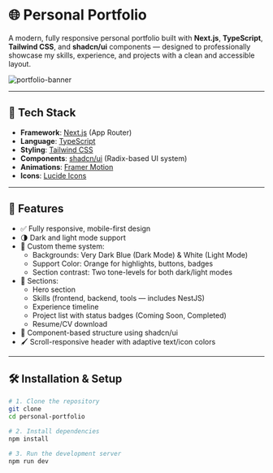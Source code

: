 # 🌐 Personal Portfolio

A modern, fully responsive personal portfolio built with **Next.js**, **TypeScript**, **Tailwind CSS**, and **shadcn/ui** components — designed to professionally showcase my skills, experience, and projects with a clean and accessible layout.

![portfolio-banner](./public/preview.jpg) <!-- Optional: replace with your own preview image -->

---

## 🚀 Tech Stack

- **Framework**: [Next.js](https://nextjs.org/) (App Router)
- **Language**: [TypeScript](https://www.typescriptlang.org/)
- **Styling**: [Tailwind CSS](https://tailwindcss.com/)
- **Components**: [shadcn/ui](https://ui.shadcn.com/) (Radix-based UI system)
- **Animations**: [Framer Motion](https://www.framer.com/motion/)
- **Icons**: [Lucide Icons](https://lucide.dev/)

---

## 🎨 Features

- ✅ Fully responsive, mobile-first design
- 🌗 Dark and light mode support
- 🎯 Custom theme system:
  - Backgrounds: Very Dark Blue (Dark Mode) & White (Light Mode)
  - Support Color: Orange for highlights, buttons, badges
  - Section contrast: Two tone-levels for both dark/light modes
- 🧠 Sections:
  - Hero section
  - Skills (frontend, backend, tools — includes NestJS)
  - Experience timeline
  - Project list with status badges (Coming Soon, Completed)
  - Resume/CV download
- 🧩 Component-based structure using shadcn/ui
- 🖌️ Scroll-responsive header with adaptive text/icon colors

---

## 🛠️ Installation & Setup

```bash
# 1. Clone the repository
git clone
cd personal-portfolio

# 2. Install dependencies
npm install

# 3. Run the development server
npm run dev
```
